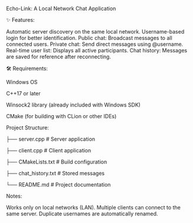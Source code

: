 Echo-Link: A Local Network Chat Application

✨ Features:

Automatic server discovery on the same local network.
Username-based login for better identification.
Public chat: Broadcast messages to all connected users.
Private chat: Send direct messages using @username.
Real-time user list: Displays all active participants.
Chat history: Messages are saved for reference after reconnecting.

🛠️ Requirements:

Windows OS

C++17 or later

Winsock2 library (already included with Windows SDK)

CMake (for building with CLion or other IDEs)


Project Structure:

├── server.cpp         # Server application

├── client.cpp         # Client application

├── CMakeLists.txt     # Build configuration

├── chat_history.txt   # Stored messages

└── README.md          # Project documentation


Notes:

Works only on local networks (LAN).
Multiple clients can connect to the same server.
Duplicate usernames are automatically renamed.
